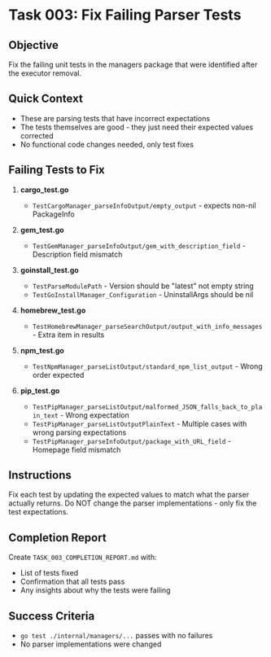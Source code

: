 # Task 003: Fix Failing Parser Tests

## Objective
Fix the failing unit tests in the managers package that were identified after the executor removal.

## Quick Context
- These are parsing tests that have incorrect expectations
- The tests themselves are good - they just need their expected values corrected
- No functional code changes needed, only test fixes

## Failing Tests to Fix

1. **cargo_test.go**
   - `TestCargoManager_parseInfoOutput/empty_output` - expects non-nil PackageInfo

2. **gem_test.go**
   - `TestGemManager_parseInfoOutput/gem_with_description_field` - Description field mismatch

3. **goinstall_test.go**
   - `TestParseModulePath` - Version should be "latest" not empty string
   - `TestGoInstallManager_Configuration` - UninstallArgs should be nil

4. **homebrew_test.go**
   - `TestHomebrewManager_parseSearchOutput/output_with_info_messages` - Extra item in results

5. **npm_test.go**
   - `TestNpmManager_parseListOutput/standard_npm_list_output` - Wrong order expected

6. **pip_test.go**
   - `TestPipManager_parseListOutput/malformed_JSON_falls_back_to_plain_text` - Wrong expectation
   - `TestPipManager_parseListOutputPlainText` - Multiple cases with wrong parsing expectations
   - `TestPipManager_parseInfoOutput/package_with_URL_field` - Homepage field mismatch

## Instructions

Fix each test by updating the expected values to match what the parser actually returns. Do NOT change the parser implementations - only fix the test expectations.

## Completion Report

Create `TASK_003_COMPLETION_REPORT.md` with:
- List of tests fixed
- Confirmation that all tests pass
- Any insights about why the tests were failing

## Success Criteria
- `go test ./internal/managers/...` passes with no failures
- No parser implementations were changed
